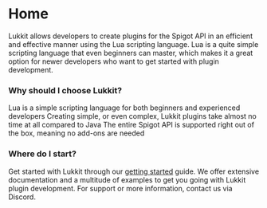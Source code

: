 # Home

Lukkit allows developers to create plugins for the Spigot API in an efficient and effective manner using the Lua scripting language. Lua is a quite simple scripting language that even beginners can master, which makes it a great option for newer developers who want to get started with plugin development.

### Why should I choose Lukkit?

Lua is a simple scripting language for both beginners and experienced developers Creating simple, or even complex, Lukkit plugins take almost no time at all compared to Java The entire Spigot API is supported right out of the box, meaning no add-ons are needed

### Where do I start?

Get started with Lukkit through our [getting started](getting-started/) guide. We offer extensive documentation and a multitude of examples to get you going with Lukkit plugin development. For support or more information, contact us via Discord.

